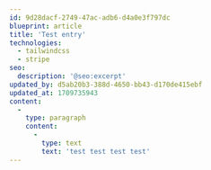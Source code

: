```yaml
---
id: 9d28dacf-2749-47ac-adb6-d4a0e3f797dc
blueprint: article
title: 'Test entry'
technologies:
  - tailwindcss
  - stripe
seo:
  description: '@seo:excerpt'
updated_by: d5ab20b3-388d-4650-bb43-d170de415ebf
updated_at: 1709735943
content:
  -
    type: paragraph
    content:
      -
        type: text
        text: 'test test test test'
---
```

